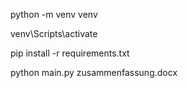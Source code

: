 python -m venv venv

venv\Scripts\activate

pip install -r requirements.txt

python main.py zusammenfassung.docx 
